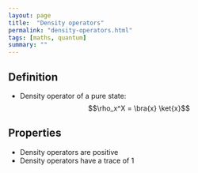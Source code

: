 ```yaml
---
layout: page
title:  "Density operators"
permalink: "density-operators.html"
tags: [maths, quantum]
summary: ""
---
```

$$
\newcommand{\bra}[1]{\left< #1 \right|}
\newcommand{\ket}[1]{\left| #1 \right>}
\newcommand{\bk}[2]{\left< #1 \middle| #2 \right>}
\newcommand{\bke}[3]{\left< #1 \middle| #2 \middle| #3 \right>}
$$

## Definition
* Density operator of a pure state: $$\rho_x^X = \bra{x} \ket{x}$$

## Properties
* Density operators are positive
* Density operators have a trace of 1
